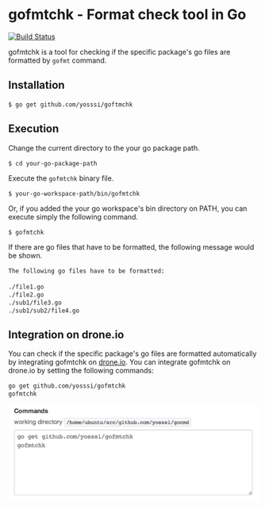 # gofmtchk - Format check tool in Go

[![Build Status](https://drone.io/github.com/yosssi/gofmtchk/status.png)](https://drone.io/github.com/yosssi/gofmtchk/latest)

gofmtchk is a tool for checking if the specific package's go files are formatted by `gofmt` command.

## Installation

	$ go get github.com/yosssi/goftmchk

## Execution

Change the current directory to the your go package path.

	$ cd your-go-package-path

Execute the `gofmtchk` binary file.

	$ your-go-workspace-path/bin/gofmtchk

Or, if you added the your go workspace's bin directory on PATH, you can execute simply the following command.

	$ gofmtchk

If there are go files that have to be formatted, the following message would be shown.

	The following go files have to be formatted:

	./file1.go
	./file2.go
	./sub1/file3.go
	./sub1/sub2/file4.go

## Integration on drone.io

You can check if the specific package's go files are formatted automatically by integrating gofmtchk on [drone.io](https://drone.io). You can integrate gofmtchk on drone.io by setting the following commands:

	go get github.com/yosssi/gofmtchk
	gofmtchk

![drone.io](./images/droneio.png)
